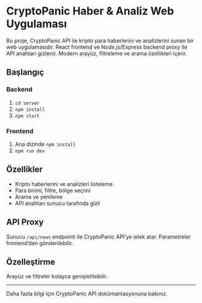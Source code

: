 # CryptoPanic Haber & Analiz Web Uygulaması

Bu proje, CryptoPanic API ile kripto para haberlerini ve analizlerini sunan bir web uygulamasıdır. React frontend ve Node.js/Express backend proxy ile API anahtarı gizlenir. Modern arayüz, filtreleme ve arama özellikleri içerir.

## Başlangıç

### Backend
1. `cd server`
2. `npm install`
3. `npm start`

### Frontend
1. Ana dizinde `npm install`
2. `npm run dev`

## Özellikler
- Kripto haberlerini ve analizleri listeleme
- Para birimi, filtre, bölge seçimi
- Arama ve yenileme
- API anahtarı sunucu tarafında gizli

## API Proxy
Sunucu `/api/news` endpointi ile CryptoPanic API’ye istek atar. Parametreler frontend’den gönderilebilir.

## Özelleştirme
Arayüz ve filtreler kolayca genişletilebilir.

---

Daha fazla bilgi için CryptoPanic API dokümantasyonuna bakınız.
